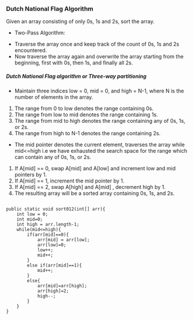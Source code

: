 ### Dutch National Flag Algorithm
Given an array consisting of only 0s, 1s and 2s, sort the array.

* Two-Pass Algorithm:
- Traverse the array once and keep track of the count of 0s, 1s and 2s encountered.
- Now traverse the array again and overwrite the array starting from the beginning, first with 0s, then 1s, and finally all 2s.

##### Dutch National Flag algorithm or Three-way partitioning
* Maintain three indices low = 0, mid = 0, and high = N-1, where N is the number of elements in the array.
1. The range from 0 to low denotes the range containing 0s.
2. The range from low to mid denotes the range containing 1s.
3. The range from mid to high denotes the range containing any of 0s, 1s, or 2s.
4. The range from high to N-1 denotes the range containing 2s.
* The mid pointer denotes the current element, traverses the array while mid<=high i.e we have exhausted the search space for the range which can contain any of 0s, 1s, or 2s.
1. If A[mid] == 0, swap A[mid] and A[low] and increment low and mid pointers by 1.
2. If A[mid] == 1, increment the mid pointer by 1.
3. If A[mid] == 2, swap A[high] and A[mid] , decrement high by 1.
4. The resulting array will be a sorted array containing 0s, 1s, and 2s.

```

public static void sort012(int[] arr){
    int low = 0;
    int mid=0;
    int high = arr.length-1;
    while(mid<=high){
        if(arr[mid]==0){
            arr[mid] = arr[low];
            arr[low]=0;
            low++; 
            mid++;
        }
        else if(arr[mid]==1){
            mid++;
        }
        else{
            arr[mid]=arr[high];
            arr[high]=2;
            high--;
        }
    }
}

```
